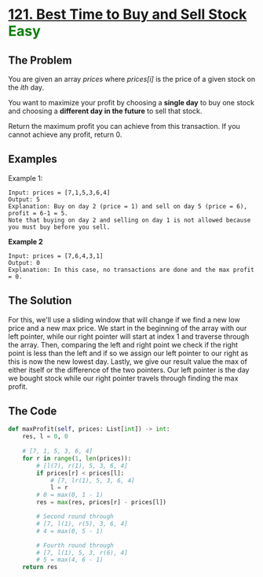 # [121. Best Time to Buy and Sell Stock](https://leetcode.com/problems/best-time-to-buy-and-sell-stock/) <span style="color:green">Easy</span>

## **The Problem**
You are given an array *prices* where *prices[i]* is the price of a given stock on the *ith* day.

You want to maximize your profit by choosing a **single day** to buy one stock and choosing a **different day in the future** to sell that stock.

Return the maximum profit you can achieve from this transaction. If you cannot achieve any profit, return 0.

## **Examples**
Example 1:
```
Input: prices = [7,1,5,3,6,4]
Output: 5
Explanation: Buy on day 2 (price = 1) and sell on day 5 (price = 6), profit = 6-1 = 5.
Note that buying on day 2 and selling on day 1 is not allowed because you must buy before you sell.
```
**Example 2**
```
Input: prices = [7,6,4,3,1]
Output: 0
Explanation: In this case, no transactions are done and the max profit = 0.
```

## **The Solution**
For this, we'll use a sliding window that will change if we find a new low price and a new max price.
We start in the beginning of the array with our left pointer, while our right pointer will start at index 1 and traverse through the array. Then, comparing the left and right point we check if the right point is less than the left and if so we assign our left pointer to our right as this is now the new lowest day. Lastly, we give our result value the max of either itself or the difference of the two pointers.
Our left pointer is the day we bought stock while our right pointer travels through finding the max profit.


## **The Code**

```python
def maxProfit(self, prices: List[int]) -> int:
    res, l = 0, 0
    
    # [7, 1, 5, 3, 6, 4]
    for r in range(1, len(prices)):
        # [l(7), r(1), 5, 3, 6, 4]
        if prices[r] < prices[l]:
            # [7, lr(1), 5, 3, 6, 4]
            l = r
        # 0 = max(0, 1 - 1)
        res = max(res, prices[r] - prices[l])

        # Second round through
        # [7, l(1), r(5), 3, 6, 4]
        # 4 = max(0, 5 - 1)

        # Fourth round through
        # [7, l(1), 5, 3, r(6), 4]
        # 5 = max(4, 6 - 1)
    return res
```